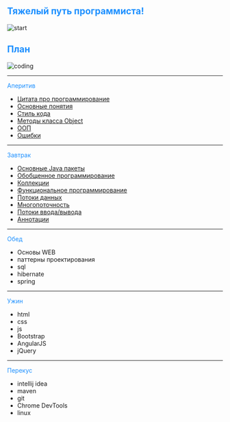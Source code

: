 ## <span style="color: #1E90FF">Тяжелый путь программиста!</span>
![start](https://www.sb.by/upload/iblock/0e3/0e3befde3b6b9a77004fb61175a120a4.jpg)

## <span style="color: #1E90FF">План</span>
![coding](https://ug.ru/wp-content/uploads/2020/05/programmirovanie.jpg)

---
<span style="color: #1E90FF">Аперитив</span>
* [Цитата про программирование](QuoteInfo.md)
* [Основные понятия](BasicInfo.md)
* [Стиль кода](StyleInfo.md)
* [Методы класса Object](ObjectInfo.md)
* [ООП](OOPInfo.md)
* [Ошибки](ExceptionInfo.md)
---
<span style="color: #1E90FF">Завтрак</span>
* [Основные Java пакеты](PackageInfo.md)
* [Обобщенное программирование](GenericsInfo.md)
* [Коллекции](CollectionInfo.md)
* [Функциональное программирование](LambdaInfo.md)
* [Потоки данных](StreamInfo.md)
* [Многопоточность](MultithreadInfo.md)
* [Потоки ввода/вывода](IOInfo.md)
* [Аннотации](AnnotationInfo.md)
---
<span style="color: #1E90FF">Обед</span>
* Основы WEB
* паттерны проектирования
* sql
* hibernate
* spring

---
<span style="color: #1E90FF">Ужин</span>
* html
* css
* js
* Bootstrap
* AngularJS
* jQuery
---
<span style="color: #1E90FF">Перекус</span>
* intellij idea
* maven
* git
* Chrome DevTools
* linux
